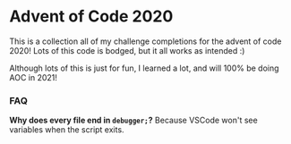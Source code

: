 # Advent of Code 2020
This is a collection all of my challenge completions for the advent of code 2020! Lots of this code is bodged, but it all works as intended :)

Although lots of this is just for fun, I learned a lot, and will 100% be doing AOC in 2021!

### FAQ
**Why does every file end in `debugger;`?**
Because VSCode won't see variables when the script exits.

